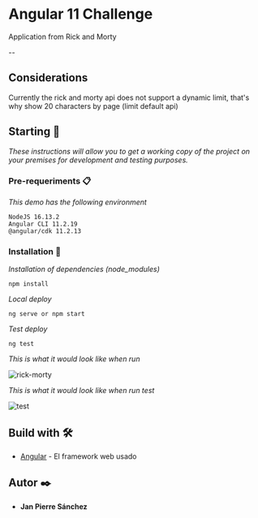 # Angular 11 Challenge

Application from Rick and Morty

--

## Considerations

Currently the rick and morty api does not support a dynamic limit, that's why show 20 characters by page (limit default api)

## Starting 🚀

_These instructions will allow you to get a working copy of the project on your premises for development and testing purposes._

### Pre-requeriments 📋

_This demo has the following environment_

```
NodeJS 16.13.2
Angular CLI 11.2.19
@angular/cdk 11.2.13
```

### Installation 🔧

_Installation of dependencies (node_modules)_

```
npm install
```

_Local deploy_

```
ng serve or npm start
```

_Test deploy_

```
ng test
```

_This is what it would look like when run_

![rick-morty](https://i.ibb.co/q7mP3Wf/rick-morty.png)

_This is what it would look like when run test_

![test](https://i.ibb.co/5npdyvL/coverage.png)

## Build with 🛠️

- [Angular](https://angular.io/) - El framework web usado

## Autor ✒️

- **Jan Pierre Sánchez**
